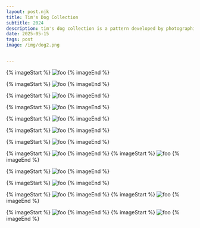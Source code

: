 ```yaml
---
layout: post.njk
title: Tim's Dog Collection 
subtitle: 2024
description: tim's dog collection is a pattern developed by photographing & digitizing a real, vintage ceramic dog collection from my father's childhood. on view below is the pattern in large & small format. also, an application proposal of the pattern & various dogs from the collection on clothing.
date: 2025-05-15
tags: post
image: /img/dog2.png


---
```

{% imageStart  %}
<img src="/img/dog1.png" class="mb-32" alt="foo" />
{% imageEnd %}

{% imageStart  %}
<img src="/img/dog2.png"  class="mb-32" alt="foo" />
{% imageEnd %}

<div id="dogA" class="mt-32 grid grid-cols-1 sm:grid-cols-2 gap-8">
{% imageStart %}
<img class="block w-full h-auto" src="/img/dogA1.png" alt="foo" />
{% imageEnd %}

{% imageStart %}
<img class="block w-full h-auto" src="/img/dogA2.png" alt="foo" />
{% imageEnd %}
</div>



<div id="dogB" class="mt-32 grid grid-cols-1 sm:grid-cols-2 gap-8">
{% imageStart %}
<img class="block w-full h-auto" src="/img/dogB1.png" alt="foo" />
{% imageEnd %}

{% imageStart %}
<img class="block w-full h-auto" src="/img/dogB2.png" alt="foo" />
{% imageEnd %}
</div>

<div id="dogC" class="mt-32 grid grid-cols-1 sm:grid-cols-2 md:grid-cols-4 gap-8">
{% imageStart %}
<img class="block w-full h-auto" src="/img/dogC1.png" alt="foo" />
{% imageEnd %}

{% imageStart %}
<img class="block w-full h-auto" src="/img/dogC2.png" alt="foo" />
{% imageEnd %}
{% imageStart %}
<img class="block w-full h-auto" src="/img/dogC3.png" alt="foo" />
{% imageEnd %}

{% imageStart %}
<img class="block w-full h-auto" src="/img/dogC4.png" alt="foo" />
{% imageEnd %}
</div>

<div id="dogD" class="mt-32 grid grid-cols-1 sm:grid-cols-2 md:grid-cols-3 gap-8">
{% imageStart %}
<img class="block w-full h-auto" src="/img/dogD1.png" alt="foo" />
{% imageEnd %}

{% imageStart %}
<img class="block w-full h-auto" src="/img/dogD2.png" alt="foo" />
{% imageEnd %}
{% imageStart %}
<img class="block w-full h-auto" src="/img/dogD3.png" alt="foo" />
{% imageEnd %}
</div>
{% imageStart %}
<img class="block mb-32  w-full h:w-auto" src="/img/dogE1.png" alt="foo" />
{% imageEnd %}
{% imageStart  %}
<img src="/img/dog1.png" class="mb-32" alt="foo" />
{% imageEnd %}